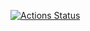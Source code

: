 [![Actions Status](https://github.com/ronielramos/actions-runner/workflows/CI/badge.svg)](https://github.com/ronielramos/actions-runner/actions)
